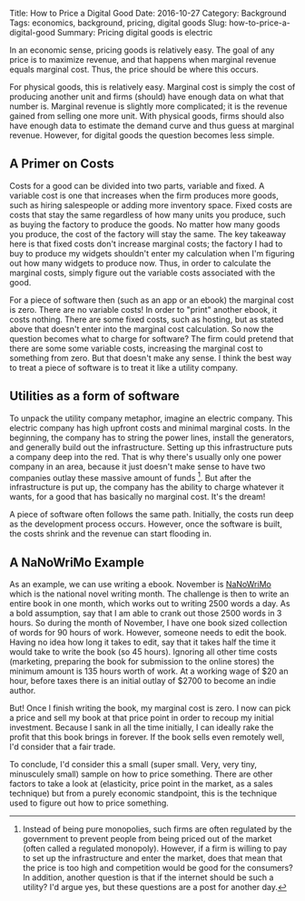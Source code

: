 Title: How to Price a Digital Good
Date: 2016-10-27
Category: Background 
Tags: economics, background, pricing, digital goods
Slug: how-to-price-a-digital-good
Summary: Pricing digital goods is electric 

In an economic sense, pricing goods is relatively easy. The goal of any price is to maximize revenue, and that happens when marginal revenue equals marginal cost. Thus, the price should be where this occurs. 

For physical goods, this is relatively easy. Marginal cost is simply the cost of producing another unit and firms (should) have enough data on what that number is. Marginal revenue is slightly more complicated; it is the revenue gained from selling one more unit. With physical goods, firms should also have enough data to estimate the demand curve and thus guess at marginal revenue. However, for digital goods the question becomes less simple. 
## A Primer on Costs
Costs for a good can be divided into two parts, variable and fixed. A variable cost is one that increases when the firm produces more goods, such as hiring salespeople or adding more inventory space. Fixed costs are costs that stay the same regardless of how many units you produce, such as buying the factory to produce the goods. No matter how many goods you produce, the cost of the factory will stay the same. The key takeaway here is that fixed costs don't increase marginal costs; the factory I had to buy to produce my widgets shouldn't enter my calculation when I'm figuring out how many widgets to produce now. Thus, in order to calculate the marginal costs, simply figure out the variable costs associated with the good.

For a piece of software then (such as an app or an ebook) the marginal cost is zero. There are no variable costs! In order to "print" another ebook, it costs nothing. There are some fixed costs, such as hosting, but as stated above that doesn't enter into the marginal cost calculation. So now the question becomes what to charge for software? The firm could pretend that there are some some variable costs, increasing the marginal cost to something from zero. But that doesn't make any sense. I think the best way to treat a piece of software is to treat it like a utility company.
## Utilities as a form of software
To unpack the utility company metaphor, imagine an electric company. This electric company has high upfront costs and minimal marginal costs. In the beginning, the company has to string the power lines, install the generators, and generally build out the infrastructure. Setting up this infrastructure puts a company deep into the red. That is why there's usually only one power company in an area, because it just doesn't make sense to have two companies outlay these massive amount of funds [^1]. But after the infrastructure is put up, the company has the ability to charge whatever it wants, for a good that has basically no marginal cost. It's the dream! 

A piece of software often follows the same path. Initially, the costs run deep as the development process occurs. However, once the software is built, the costs shrink and the revenue can start flooding in.
## A NaNoWriMo Example
As an example, we can use writing a ebook. November is [NaNoWriMo](http://nanowrimo.org/) which is the national novel writing month. The challenge is then to write an entire book in one month, which works out to writing 2500 words a day. As a bold assumption, say that I am able to crank out those 2500 words in 3 hours. So during the month of November, I have one book sized collection of words for 90 hours of work. However, someone needs to edit the book. Having no idea how long it takes to edit, say that it takes half the time it would take to write the book (so 45 hours). Ignoring all other time costs (marketing, preparing the book for submission to the online stores) the minimum amount is 135 hours worth of work. At a working wage of $20 an hour, before taxes there is an initial outlay of $2700 to become an indie author. 

But! Once I finish writing the book, my marginal cost is zero. I now can pick a price and sell my book at that price point in order to recoup my initial investment. Because I sank in all the time initially, I can ideally rake the profit that this book brings in forever. If the book sells even remotely well, I'd consider that a fair trade. 

To conclude, I'd consider this a small (super small. Very, very tiny, minusculely small) sample on how to price something. There are other factors to take a look at (elasticity, price point in the market, as a sales technique) but from a purely economic standpoint, this is the technique used to figure out how to price something. 

[^1]:	Instead of being pure monopolies, such firms are often regulated by the government to prevent people from being priced out of the market (often called a regulated monopoly). However, if a firm is willing to pay to set up the infrastructure and enter the market, does that mean that the price is too high and competition would be good for the consumers? In addition, another question is that if the internet should be such a utility? I'd argue yes, but these questions are a post for another day.  